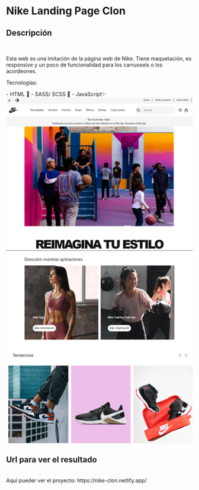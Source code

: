 # Nike Landing Page Clon
## Descripción 
<br/>
<p>Esta web es una imitación de la página web de Nike. Tiene maquetación, es responsive y un poco de funcionalidad para los carruosels o los acordeones. </p>

<p>Tecnologías: </p>
- HTML 📄
- SASS/ SCSS 🎨
- JavaScript✨

<br/>

<img src="./assets/landing.PNG"  align="center" />
<img  src="./assets/landing2.PNG" width="800"/>


## Url para ver el resultado
<br/>
Aquí pueder ver el proyecto: https://nike-clon.netlify.app/
